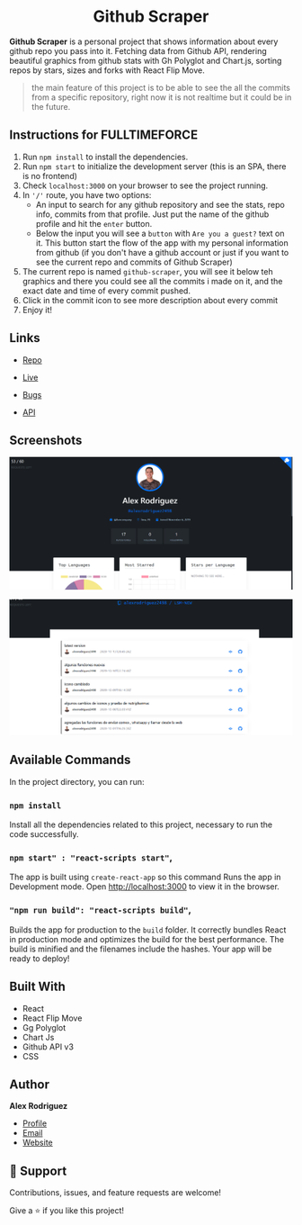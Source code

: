 
<h1 align="center">Github Scraper</h1>

**Github Scraper** is a personal project that shows information about every github repo you pass into it. Fetching data from Github API, rendering beautiful graphics from github stats with  Gh Polyglot and Chart.js, sorting repos by stars, sizes and forks with React Flip Move. 

> the main feature of this project is to be able to see the all the commits from a specific repository, right now it is not realtime but it could be in the future.

## Instructions for FULLTIMEFORCE

1. Run `npm install` to install the dependencies.
2. Run `npm start` to initialize the development server (this is an SPA, there is no frontend)
3. Check `localhost:3000` on your browser to see the project running.
4. In `'/'` route, you have two options:
    -  An input to search for any github repository and see the stats, repo info, commits from that profile. Just put the name of the github profile and hit the `enter` button.
    -  Below the input you will see a `button` with `Are you a guest?` text on it. This button start the flow of the app with my personal information from github (if you don't have a github account or just if you want to see the current repo and commits of Github Scraper)
5. The current repo is named `github-scraper`, you will see it below teh graphics and there you could see all the commits i made on it, and the exact date and time of every commit pushed.    
6. Click in the commit icon to see more description about every commit
7. Enjoy it!

## Links

- [Repo](https://github.com/alexrodriguez2498/github-scraper "<github-scraper> Repo")

- [Live](https://github-scraper.netlify.app/ "Live page")

- [Bugs](https://github.com/alexrodriguez2498/github-scraper/issues "Issues Page")

- [API](https://docs.github.com/en/rest "API")

## Screenshots

![Home Page](/src/assets/github-scraper-capture.PNG "Home Page")

![Commit Section](/src/assets/commit-capture.PNG "Commit Section") 

## Available Commands

In the project directory, you can run:

### `npm install`
Install all the dependencies related to this project, necessary to run the code successfully. 

### `npm start" : "react-scripts start"`,

The app is built using `create-react-app` so this command Runs the app in Development mode. Open [http://localhost:3000](http://localhost:3000) to view it in the browser. 

### `"npm run build": "react-scripts build"`,

Builds the app for production to the `build` folder. It correctly bundles React in production mode and optimizes the build for the best performance. The build is minified and the filenames include the hashes. Your app will be ready to deploy!


## Built With

- React
- React Flip Move
- Gg Polyglot
- Chart Js
- Github API v3
- CSS

## Author

**Alex Rodriguez**

- [Profile](https://github.com/alexrodriguez2498 "Alex Rodriguez")
- [Email](mailto:alexcarvajal2404@gmail.com?subject=Hi "Hi!")
- [Website](https://alexrodriguez.dev "Welcome")

## 🤝 Support

Contributions, issues, and feature requests are welcome!

Give a ⭐️ if you like this project!
